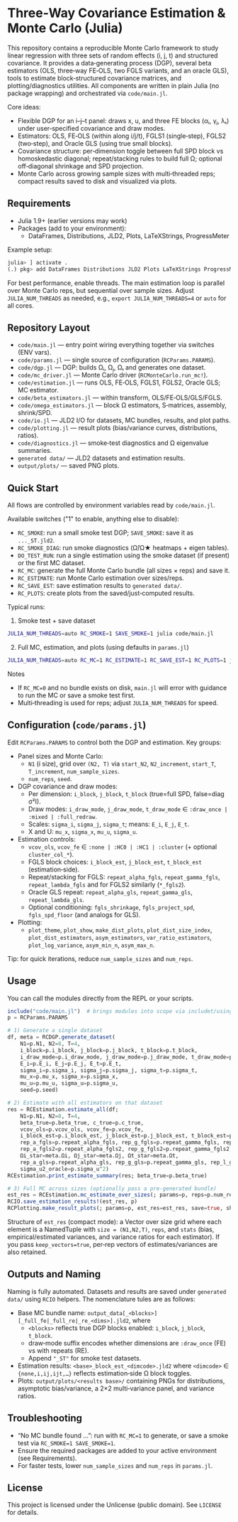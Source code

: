 # Three‑Way Covariance Estimation & Monte Carlo (Julia)

This repository contains a reproducible Monte Carlo framework to study linear regression with three sets of random effects (i, j, t) and structured covariance. It provides a data‑generating process (DGP), several beta estimators (OLS, three‑way FE‑OLS, two FGLS variants, and an oracle GLS), tools to estimate block‑structured covariance matrices, and plotting/diagnostics utilities. All components are written in plain Julia (no package wrapping) and orchestrated via `code/main.jl`.

Core ideas:
- Flexible DGP for an i–j–t panel: draws x, u, and three FE blocks (αᵢ, γⱼ, λₜ) under user‑specified covariance and draw modes.
- Estimators: OLS, FE‑OLS (within along i/j/t), FGLS1 (single‑step), FGLS2 (two‑step), and Oracle GLS (using true small blocks).
- Covariance structure: per‑dimension toggle between full SPD block vs homoskedastic diagonal; repeat/stacking rules to build full Ω; optional off‑diagonal shrinkage and SPD projection.
- Monte Carlo across growing sample sizes with multi‑threaded reps; compact results saved to disk and visualized via plots.


## Requirements

- Julia 1.9+ (earlier versions may work)
- Packages (add to your environment):
  - DataFrames, Distributions, JLD2, Plots, LaTeXStrings, ProgressMeter

Example setup:

```julia
julia> ] activate .
(.) pkg> add DataFrames Distributions JLD2 Plots LaTeXStrings ProgressMeter 
```

For best performance, enable threads. The main estimation loop is parallel over Monte Carlo reps, but sequential over sample sizes. Adjust `JULIA_NUM_THREADS` as needed, e.g., `export JULIA_NUM_THREADS=4` or `auto` for all cores.


## Repository Layout

- `code/main.jl` — entry point wiring everything together via switches (ENV vars).
- `code/params.jl` — single source of configuration (`RCParams.PARAMS`).
- `code/dgp.jl` — DGP: builds Ωᵢ, Ωⱼ, Ωₜ and generates one dataset.
- `code/mc_driver.jl` — Monte Carlo driver (`RCMonteCarlo.run_mc!`).
- `code/estimation.jl` — runs OLS, FE‑OLS, FGLS1, FGLS2, Oracle GLS; MC estimator.
- `code/beta_estimators.jl` — within transform, OLS/FE‑OLS/GLS/FGLS.
- `code/omega_estimators.jl` — block Ω estimators, S‑matrices, assembly, shrink/SPD.
- `code/io.jl` — JLD2 I/O for datasets, MC bundles, results, and plot paths.
- `code/plotting.jl` — result plots (bias/variance curves, distributions, ratios).
- `code/diagnostics.jl` — smoke‑test diagnostics and Ω eigenvalue summaries.
- `generated data/` — JLD2 datasets and estimation results.
- `output/plots/` — saved PNG plots.


## Quick Start

All flows are controlled by environment variables read by `code/main.jl`.

Available switches ("1" to enable, anything else to disable):
- `RC_SMOKE`: run a small smoke test DGP; `SAVE_SMOKE`: save it as `..._ST.jld2`.
- `RC_SMOKE_DIAG`: run smoke diagnostics (Ω̂/Ω★ heatmaps + eigen tables).
- `DO_TEST_RUN`: run a single estimation using the smoke dataset (if present) or the first MC dataset.
- `RC_MC`: generate the full Monte Carlo bundle (all sizes × reps) and save it.
- `RC_ESTIMATE`: run Monte Carlo estimation over sizes/reps.
- `RC_SAVE_EST`: save estimation results to `generated data/`.
- `RC_PLOTS`: create plots from the saved/just‑computed results.

Typical runs:

1) Smoke test + save dataset
```bash
JULIA_NUM_THREADS=auto RC_SMOKE=1 SAVE_SMOKE=1 julia code/main.jl
```

2) Full MC, estimation, and plots (using defaults in `params.jl`)
```bash
JULIA_NUM_THREADS=auto RC_MC=1 RC_ESTIMATE=1 RC_SAVE_EST=1 RC_PLOTS=1 julia code/main.jl
```

Notes
- If `RC_MC=0` and no bundle exists on disk, `main.jl` will error with guidance to run the MC or save a smoke test first.
- Multi‑threading is used for reps; adjust `JULIA_NUM_THREADS` for speed.


## Configuration (`code/params.jl`)

Edit `RCParams.PARAMS` to control both the DGP and estimation. Key groups:

- Panel sizes and Monte Carlo:
  - `N1` (i size), grid over `(N2, T)` via `start_N2`, `N2_increment`, `start_T`, `T_increment`, `num_sample_sizes`.
  - `num_reps`, `seed`.
- DGP covariance and draw modes:
  - Per dimension: `i_block`, `j_block`, `t_block` (true=full SPD, false=diag σ²I).
  - Draw modes: `i_draw_mode`, `j_draw_mode`, `t_draw_mode` ∈ `:draw_once | :mixed | :full_redraw`.
  - Scales: `sigma_i`, `sigma_j`, `sigma_t`; means: `E_i`, `E_j`, `E_t`.
  - X and U: `mu_x`, `sigma_x`, `mu_u`, `sigma_u`.
- Estimation controls:
  - `vcov_ols`, `vcov_fe` ∈ `:none | :HC0 | :HC1 | :cluster` (+ optional `cluster_col_*`).
  - FGLS block choices: `i_block_est`, `j_block_est`, `t_block_est` (estimation‑side).
  - Repeat/stacking for FGLS: `repeat_alpha_fgls`, `repeat_gamma_fgls`, `repeat_lambda_fgls` and for FGLS2 similarly (`*_fgls2`).
  - Oracle GLS repeat: `repeat_alpha_gls`, `repeat_gamma_gls`, `repeat_lambda_gls`.
  - Optional conditioning: `fgls_shrinkage`, `fgls_project_spd`, `fgls_spd_floor` (and analogs for GLS).
- Plotting:
  - `plot_theme`, `plot_show`, `make_dist_plots`, `plot_dist_size_index`, `plot_dist_estimators`, `asym_estimators`, `var_ratio_estimators`, `plot_log_variance`, `asym_min_n`, `asym_max_n`.

Tip: for quick iterations, reduce `num_sample_sizes` and `num_reps`.


## Usage

You can call the modules directly from the REPL or your scripts.

```julia
include("code/main.jl")  # brings modules into scope via includet/using
p = RCParams.PARAMS

# 1) Generate a single dataset
df, meta = RCDGP.generate_dataset(
    N1=p.N1, N2=8, T=4,
    i_block=p.i_block, j_block=p.j_block, t_block=p.t_block,
    i_draw_mode=p.i_draw_mode, j_draw_mode=p.j_draw_mode, t_draw_mode=p.t_draw_mode,
    E_i=p.E_i, E_j=p.E_j, E_t=p.E_t,
    sigma_i=p.sigma_i, sigma_j=p.sigma_j, sigma_t=p.sigma_t,
    mu_x=p.mu_x, sigma_x=p.sigma_x,
    mu_u=p.mu_u, sigma_u=p.sigma_u,
    seed=p.seed)

# 2) Estimate with all estimators on that dataset
res = RCEstimation.estimate_all(df;
    N1=p.N1, N2=8, T=4,
    beta_true=p.beta_true, c_true=p.c_true,
    vcov_ols=p.vcov_ols, vcov_fe=p.vcov_fe,
    i_block_est=p.i_block_est, j_block_est=p.j_block_est, t_block_est=p.t_block_est,
    rep_a_fgls=p.repeat_alpha_fgls, rep_g_fgls=p.repeat_gamma_fgls, rep_l_fgls=p.repeat_lambda_fgls,
    rep_a_fgls2=p.repeat_alpha_fgls2, rep_g_fgls2=p.repeat_gamma_fgls2, rep_l_fgls2=p.repeat_lambda_fgls2,
    Ωi_star=meta.Ωi, Ωj_star=meta.Ωj, Ωt_star=meta.Ωt,
    rep_a_gls=p.repeat_alpha_gls, rep_g_gls=p.repeat_gamma_gls, rep_l_gls=p.repeat_lambda_gls,
    sigma_u2_oracle=p.sigma_u^2)
RCEstimation.print_estimate_summary(res; beta_true=p.beta_true)

# 3) Full MC across sizes (optionally pass a pre‑generated bundle)
est_res = RCEstimation.mc_estimate_over_sizes(; params=p, reps=p.num_reps)
RCIO.save_estimation_results!(est_res, p)
RCPlotting.make_result_plots(; params=p, est_res=est_res, save=true, show=true)
```

Structure of `est_res` (compact mode): a Vector over size grid where each element is a NamedTuple with
`size = (N1,N2,T)`, `reps`, and `stats` (bias, empirical/estimated variances, and variance ratios for each estimator). If you pass `keep_vectors=true`, per‑rep vectors of estimates/variances are also retained.


## Outputs and Naming

Naming is fully automated. Datasets and results are saved under `generated data/` using `RCIO` helpers. The nomenclature tules are as follows:

- Base MC bundle name: `output_data[_<blocks>][_full_fe|_full_re|_re_<dims>].jld2`, where
  - `<blocks>` reflects true DGP blocks enabled: `i_block`, `j_block`, `t_block`.
  - draw‑mode suffix encodes whether dimensions are `:draw_once` (FE) vs with repeats (RE).
  - Append `"_ST"` for smoke test datasets.
- Estimation results: `<base>_block_est_<dimcode>.jld2` where `<dimcode>` ∈ `{none,i,ij,ijt,…}` reflects estimation‑side Ω block toggles.
- Plots: `output/plots/<results base>/` containing PNGs for distributions, asymptotic bias/variance, a 2×2 multi‑variance panel, and variance ratios.


## Troubleshooting

- “No MC bundle found …”: run with `RC_MC=1` to generate, or save a smoke test via `RC_SMOKE=1 SAVE_SMOKE=1`.
- Ensure the required packages are added to your active environment (see Requirements).
- For faster tests, lower `num_sample_sizes` and `num_reps` in `params.jl`.


## License

This project is licensed under the Unlicense (public domain). See `LICENSE` for details.

